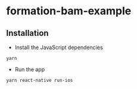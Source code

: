 # formation-bam-example

## Installation

- Install the JavaScript dependencies

```
yarn
```

- Run the app

```
yarn react-native run-ios
```
